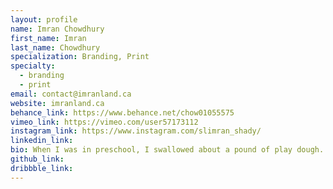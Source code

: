 ```yaml
---
layout: profile
name: Imran Chowdhury
first_name: Imran
last_name: Chowdhury
specialization: Branding, Print
specialty:
  - branding
  - print
email: contact@imranland.ca
website: imranland.ca
behance_link: https://www.behance.net/chow01055575
vimeo_link: https://vimeo.com/user57173112
instagram_link: https://www.instagram.com/slimran_shady/
linkedin_link:
bio: When I was in preschool, I swallowed about a pound of play dough. This forces me to create new things everyday.
github_link:
dribbble_link:
---
```

